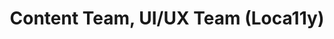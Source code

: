 ---
name: Mika
title: Content Team, UI/UX Team (Loca11y)
tags:
  - content
  - loca11y
picture: ../../images/team/Mika.png
---